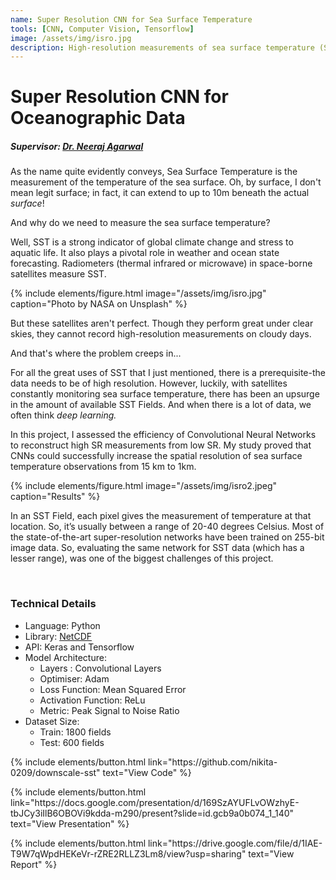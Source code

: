 ```yaml
---
name: Super Resolution CNN for Sea Surface Temperature
tools: [CNN, Computer Vision, Tensorflow]
image: /assets/img/isro.jpg
description: High-resolution measurements of sea surface temperature (SST) are crucial to climate and ocean state forecasting. However, on cloudy days, satellites can only procure low-resolution SST measurements. I implemented a super-resolution Convolutional Neural Network to successfully downsample Sea Surface Temperature (SST) fields of the Bay of Bengal from a spatial resolution of 15 km to 1km.
---
```


# Super Resolution CNN for Oceanographic Data
##### Supervisor: <a href = "https://scholar.google.com/citations?user=NMTJ718AAAAJ&hl=en"> Dr. Neeraj Agarwal</a>

As the name quite evidently conveys, Sea Surface Temperature is the measurement of the temperature of the sea surface. Oh, by surface, I don't mean legit surface; in fact, it can extend to up to 10m beneath the actual <i>surface</i>!

And why do we need to measure the sea surface temperature?

Well, SST is a strong indicator of global climate change and stress to aquatic life. It also plays a pivotal role in weather and ocean state forecasting. Radiometers (thermal infrared or microwave) in space-borne satellites measure SST.

{% include elements/figure.html image="/assets/img/isro.jpg" caption="Photo by NASA on Unsplash" %}

<!-- ![preview](/assets/img/isro.jpg) -->


But these satellites aren't perfect. Though they perform great under clear skies, they cannot record high-resolution measurements on cloudy days.

And that's where the problem creeps in...

For all the great uses of SST that I just mentioned, there is a prerequisite-the data needs to be of high resolution. However, luckily, with satellites constantly monitoring sea surface temperature, there has been an upsurge in the amount of available SST Fields. And when there is a lot of data, we often think <i>deep learning.</i>

In this project, I assessed the efficiency of Convolutional Neural Networks to reconstruct high SR measurements from low SR. My study proved that CNNs could successfully increase the spatial resolution of sea surface temperature observations from 15 km to 1km.

{% include elements/figure.html image="/assets/img/isro2.jpeg" caption="Results" %}

<!-- ![preview](/assets/img/isro2.jpeg) -->

In an SST Field, each pixel gives the measurement of temperature at that location. So, it’s usually between a range of 20-40 degrees Celsius. Most of the state-of-the-art super-resolution networks have been trained on 255-bit image data. So, evaluating the same network for SST data (which has a lesser range), was one of the biggest challenges of this project.

<br>

### Technical Details
<ul>
<li>Language: Python</li>
<li>Library: <a href="https://www.unidata.ucar.edu/software/netcdf/"> NetCDF</a></li>
<li>API: Keras and Tensorflow</li>
<li>Model Architecture:
<ul><li>Layers : Convolutional Layers</li>
<li>Optimiser: Adam</li>
<li>Loss Function: Mean Squared Error</li>
<li> Activation Function: ReLu </li>
<li>Metric: Peak Signal to Noise Ratio </li> </ul> </li>
<li>Dataset Size:
<ul><li>Train: 1800 fields </li>
<li>Test: 600 fields </li> </ul></li>
</ul>

<p class="text-center">
{% include elements/button.html link="https://github.com/nikita-0209/downscale-sst" text="View Code" %}      
</p>
<p class="text-center">
{% include elements/button.html link="https://docs.google.com/presentation/d/169SzAYUFLvOWzhyE-tbJCy3iIlB6OBOVi9kdda-m290/present?slide=id.gcb9a0b074_1_140" text="View Presentation" %}      
</p>
<p class="text-center">
{% include elements/button.html link="https://drive.google.com/file/d/1IAE-T9W7qWpdHEKeVr-rZRE2RLLZ3Lm8/view?usp=sharing" text="View Report" %}
</p>
